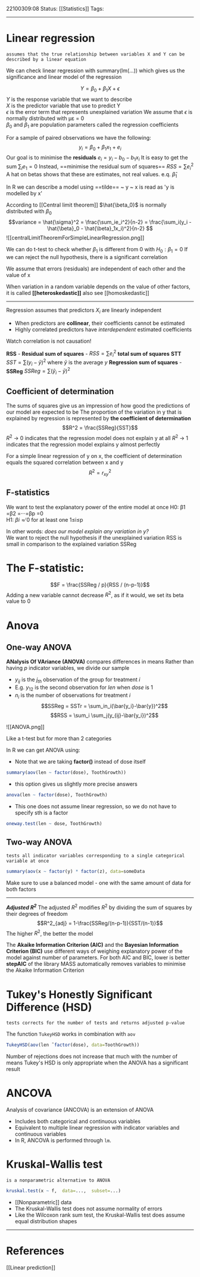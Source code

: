 22100309:08
Status:  [[Statistics]]
Tags: 

--- 

# Linear regression
	assumes that the true relationship between variables X and Y can be described by a linear equation
We can check linear regression with summary(lm(...)) which gives us the significance and linear model of the regression
	
$$ Y = \beta_0 + \beta_1 X + \epsilon $$
$Y$ is the response variable that we want to describe  
$X$ is the predictor variable that use to predict Y  
$\epsilon$ is the error term that represents unexplained variation
We assume that $\epsilon$ is normally distributed with με = 0  
$\beta_0$ and $\beta_1$ are population parameters called the regression coefficients

For a sample of paired observations we have the following: $$ y_i = \beta_0 + \beta_1 x_1 + e_i $$Our goal is to minimise the **residuals** $e_i = y_i - b_0 - b_1x_i$
	It is easy to get the sum $\sum _i e_1 = 0$
	Instead, ==minimise the residual sum of squares== $RSS = \sum e_i^2$
A hat on betas shows that these are estimates, not real values. e.q. $\hat{\beta}_1$ 

In R we can describe a model using ==tilde== ~
	y ~ x is read as 'y is modelled by x'

According to [[Central limit theorem]] $\hat{\beta_0}$ is normally distributed with $\beta_0$ 
$$variance =  \hat{\sigma}^2 = \frac{\sum_ie_i^2}{n-2} = \frac{\sum_i(y_i - \hat{\beta}_0 - \hat{\beta}_1x_i)^2}{n-2} $$
![[centralLimitTheoremForSimpleLinearRegression.png]]

We can do t-test to check whether $\beta_1$ is different from 0 with $H_0: \beta_1=0$
If we can reject the null hypothesis, there is a significant correlation

We assume that errors (residuals) are  independent of each other and the value of x

When variation in a random variable depends on the value of other factors, it is called **[[heteroskedastic]]**
also see [[homoskedastic]]


---

Regression assumes that predictors $X_i$ are linearly independent
- When predictors are **collinear**, their coefficients cannot be estimated
- Highly correlated predictors have *interdependent* estimated coefficients

Watch correlation is not causation! 

**RSS** - **Residual sum of squares** - $RSS = \sum e_i^2$ 
**total sum of squares** **STT** $SST = \sum{(y_i - \bar{y})^2}$ where $\bar{y}$ is the average $y$
**Regression sum of squares** - **SSReg** $SSReg = \sum{(\hat{y}_i - \bar{y})^2}$ 

## Coefficient of determination
The sums of squares give us an impression of how good the predictions of our model are expected to be
	The proportion of the variation in y that is explained by regression is represented by **the coefficient of determination** $$R^2 = \frac{SSReg}{SST}$$
	$R^2$ → 0 indicates that the regression model does not explain y at all 
	$R^2$ → 1 indicates that the regression model explains y almost perfectly

For a simple linear regression of y on x, the coefficient of determination equals the squared correlation between x and y $$R^2 = r^2_{xy}$$
## F-statistics
We want to test the explanatory power of the entire model at once 
H0: β1 =β2 =···=βp =0  
H1: $βi = ̸0$ for at least one 1≤i≤p

In other words: *does our model explain any variation in y?*  
We want to reject the null hypothesis if the unexplained variation RSS is small in comparison to the explained variation SSReg
# The F-statistic:

$$F = \frac{SSReg / p}{RSS / (n-p-1)}$$ Adding a new variable cannot decrease $R^2$, as if it would, we set its beta value to 0

# Anova

## One-way ANOVA
**ANalysis Of VAriance (ANOVA)** compares differences in means
Rather than having $p$ indicator variables, we divide our sample
- $y_{ij}$ is the $j_{th}$ observation of the group for treatment $i$
- E.g. $y_{12}$ is the second observation for *len* when *dose* is 1 
- $n_i$ is the number of observations for treatment $i$
$$SSReg = SSTr = \sum_in_i(\bar{y_i}-\bar{y})^2$$
$$RSS = \sum_i \sum_j(y_{ij}-\bar{y_i})^2$$

![[ANOVA.png]]

Like a t-test but for more than 2 categories

In R we can get ANOVA using:
- Note that we are taking **factor()** instead of dose itself
```R
summary(aov(len ~ factor(dose), ToothGrowth))
```
- this option gives us slightly more precise answers
```R
anova(len ~ factor(dose), ToothGrowth)
```
- This one does not assume linear regression, so we do not have to specify sth is a factor
```R
oneway.test(len ~ dose, ToothGrowth)
```

## Two-way ANOVA

	tests all indicator variables corresponding to a single categorical variable at once
```R
summary(aov(x ~ factor(y) * factor(z), data=someData
```
Make sure to use a balanced model - one with the same amount of data for both factors

---
***Adjusted $R^2$*** 
The adjusted $R^2$ modifies $R^2$ by dividing the sum of squares by their degrees of freedom$$R^2_{adj} = 1-\frac{SSReg/(n-p-1)}{SST/(n-1)}$$
The higher $R^2$, the better the model

The **Akaike Information Criterion (AIC)** and the **Bayesian Information Criterion (BIC)** use different ways of weighing explanatory power of the model against number of parameters.
	For both AIC and BIC, lower is better
**stepAIC** of the library MASS automatically removes variables to minimise the Akaike Information Criterion


# Tukey's Honestly Significant Difference (HSD) 
	tests corrects for the number of tests and returns adjusted p-value
The function `TukeyHSD` works in combination with `aov`
```R
TukeyHSD(aov(len ̃ factor(dose), data=ToothGrowth))
```

Number of rejections does not increase that much with the number of means
Tukey's HSD is only appropriate when the ANOVA has a significant result

# ANCOVA 
Analysis of covariance (ANCOVA) is an extension of ANOVA
- Includes both categorical and continuous variables
- Equivalent to multiple linear regression with indicator variables and continuous variables
- In R, ANCOVA is performed through `lm`.

# Kruskal-Wallis test
	is a nonparametric alternative to ANOVA
```R
kruskal.test(x ~ f,  data=...,  subset=...)
```
- [[Nonparametric]] data
- The Kruskal-Wallis test does not assume normality of errors
- Like the Wilcoxon rank sum test, the Kruskal-Wallis test does assume equal distribution shapes

---
# References
[[Linear prediction]]